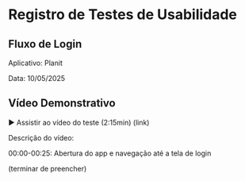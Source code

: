 # Registro de Testes de Usabilidade
## Fluxo de Login
Aplicativo: Planit

Data: 10/05/2025

## Vídeo Demonstrativo
▶️ Assistir ao vídeo do teste (2:15min) (link)

Descrição do vídeo:

00:00-00:25: Abertura do app e navegação até a tela de login

(terminar de preencher)